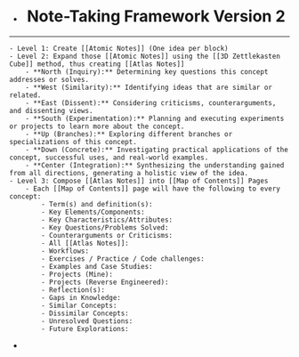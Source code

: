 - <h1 align="center">Note-Taking Framework Version 2</h1>
- ---
	- Level 1: Create [[Atomic Notes]] (One idea per block)
	- Level 2: Expand those [[Atomic Notes]] using the [[3D Zettlekasten Cube]] method, thus creating [[Atlas Notes]]
		- **North (Inquiry):** Determining key questions this concept addresses or solves.
		- **West (Similarity):** Identifying ideas that are similar or related.
		- **East (Dissent):** Considering criticisms, counterarguments, and dissenting views.
		- **South (Experimentation):** Planning and executing experiments or projects to learn more about the concept.
		- **Up (Branches):** Exploring different branches or specializations of this concept.
		- **Down (Concrete):** Investigating practical applications of the concept, successful uses, and real-world examples.
		- **Center (Integration):** Synthesizing the understanding gained from all directions, generating a holistic view of the idea.
	- Level 3: Compose [[Atlas Notes]] into [[Map of Contents]] Pages
		- Each [[Map of Contents]] page will have the following to every concept:
			- Term(s) and definition(s):
			- Key Elements/Components:
			- Key Characteristics/Attributes:
			- Key Questions/Problems Solved:
			- Counterarguments or Criticisms:
			- All [[Atlas Notes]]:
			- Workflows:
			- Exercises / Practice / Code challenges:
			- Examples and Case Studies:
			- Projects (Mine):
			- Projects (Reverse Engineered):
			- Reflection(s):
			- Gaps in Knowledge:
			- Similar Concepts:
			- Dissimilar Concepts:
			- Unresolved Questions:
			- Future Explorations:
-